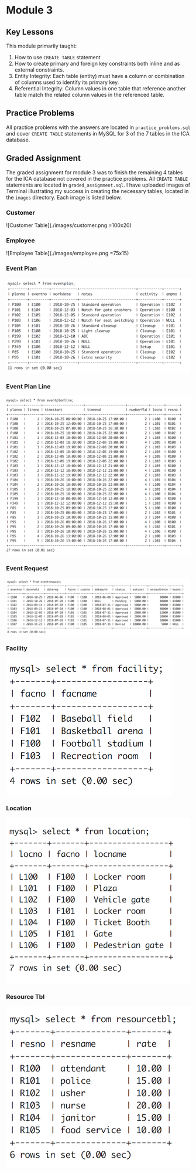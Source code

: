 # Module 3

## Key Lessons

This module primarily taught:

 1. How to use `CREATE TABLE` statement
 2. How to create primary and foreign key constraints both inline and as external constraints.
 3. Entity Integrity: Each table (entity) must have a column or combination of columns used to identify its primary key.
 4. Referential Integrity: Column values in one table that reference another table match the related column values in the referenced table.

## Practice Problems

All practice problems with the answers are located in `practice_problems.sql` and cover `CREATE TABLE` statements in MySQL for 3 of the 7 tables in the ICA database.

## Graded Assignment

The graded assignment for module 3 was to finish the remaining 4 tables for the ICA database not covered in the practice problems. All `CREATE TABLE` statements are located in `graded_assignment.sql`. I have uploaded images of Terminal illustrating my success in creating the necessary tables, located in the `images` directory. Each image is listed below.


### Customer

![Customer Table](./images/customer.png =100x20)

### Employee

![Employee Table](./images/employee.png =75x15)

### Event Plan

![Event Plan Table](./images/eventplan.png)

### Event Plan Line

![Event Plan Line Table](./images/eventplanline.png)

### Event Request

![Event Request Table](./images/eventrequest.png)

### Facility

![Facility Table](./images/facility.png)

### Location

![Location Table](./images/location.png)

### Resource Tbl

![Resource Tbl Table](./images/resourcetbl.png)
